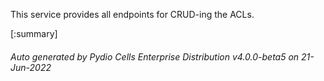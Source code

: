 






This service provides all endpoints for CRUD-ing the ACLs.

[:summary]

###### Auto generated by Pydio Cells Enterprise Distribution v4.0.0-beta5 on 21-Jun-2022
